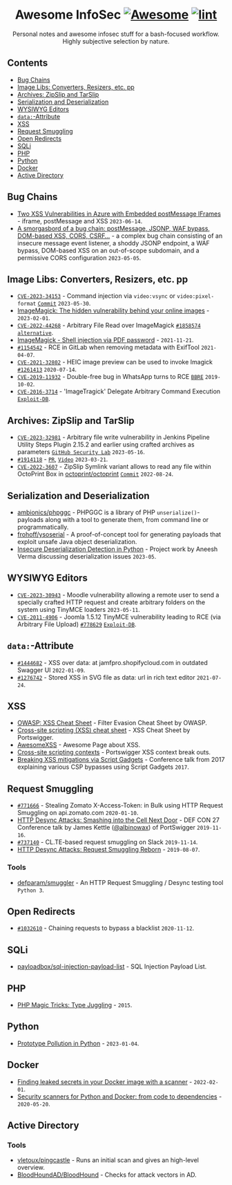 <div align="center">

<!-- title -->

<!--lint ignore no-dead-urls-->

# Awesome InfoSec [![Awesome](https://awesome.re/badge.svg)](https://awesome.re) [![lint](https://github.com/spekulatius/awesome-infosec/actions/workflows/lint.yaml/badge.svg)](https://github.com/spekulatius/awesome-infosec/actions/workflows/lint.yaml)

<!-- subtitle -->

Personal notes and awesome infosec stuff for a bash-focused workflow. Highly subjective selection by nature.

<!-- image -->

<!--
<a href="" target="_blank" rel="noopener noreferrer">
  <img src="" />
</a>
-->

<!-- description -->

</div>

<!-- TOC -->

## Contents

- [Bug Chains](#bug-chains)
- [Image Libs: Converters, Resizers, etc. pp](#image-libs-converters-resizers-etc-pp)
- [Archives: ZipSlip and TarSlip](#archives-zipslip-and-tarslip)
- [Serialization and Deserialization](#serialization-and-deserialization)
- [WYSIWYG Editors](#wysiwyg-editors)
- [`data:`-Attribute](#data-attribute)
- [XSS](#xss)
- [Request Smuggling](#request-smuggling)
- [Open Redirects](#open-redirects)
- [SQLi](#sqli)
- [PHP](#php)
- [Python](#python)
- [Docker](#docker)
- [Active Directory](#active-directory)

<!-- CONTENT -->

## Bug Chains

- [Two XSS Vulnerabilities in Azure with Embedded postMessage IFrames](https://orca.security/resources/blog/examining-two-xss-vulnerabilities-in-azure-services/) - iframe, postMessage and XSS `2023-06-14`.
- [A smorgasbord of a bug chain: postMessage, JSONP, WAF bypass, DOM-based XSS, CORS, CSRF…](https://jub0bs.com/posts/2023-05-05-smorgasbord-of-a-bug-chain/) - a complex bug chain consisting of an insecure message event listener, a shoddy JSONP endpoint, a WAF bypass, DOM-based XSS on an out-of-scope subdomain, and a permissive CORS configuration `2023-05-05`.

## Image Libs: Converters, Resizers, etc. pp

- [`CVE-2023-34153`](https://nvd.nist.gov/vuln/detail/CVE-2023-34153) - Command injection via `video:vsync` or `video:pixel-format` [`Commit`](https://github.com/ImageMagick/ImageMagick/issues/6338) `2023-05-30`.
- [ImageMagick: The hidden vulnerability behind your online images](https://www.metabaseq.com/imagemagick-zero-days/) - `2023-02-01`.
- [`CVE-2022-44268`](https://github.com/duc-nt/CVE-2022-44268-ImageMagick-Arbitrary-File-Read-PoC) - Arbitrary File Read over ImageMagick [`#1858574`](https://hackerone.com/reports/1858574) [`alternative`](https://github.com/voidz0r/CVE-2022-44268).
- [ImageMagick - Shell injection via PDF password](https://insert-script.blogspot.com/2020/11/imagemagick-shell-injection-via-pdf.html) - `2021-11-21`.
- [`#1154542`](https://hackerone.com/reports/1154542) - RCE in GitLab when removing metadata with ExifTool `2021-04-07`.
- [`CVE-2021-32802`](https://nvd.nist.gov/vuln/detail/CVE-2021-32802) - HEIC image preview can be used to invoke Imagick [`#1261413`](https://hackerone.com/reports/1261413) `2020-07-14`.
- [`CVE-2019-11932`](https://awakened1712.github.io/hacking/hacking-whatsapp-gif-rce/) - Double-free bug in WhatsApp turns to RCE [`BBRE`](https://www.youtube.com/watch?v=lplExF6djQ4) `2019-10-02`.
- [`CVE-2016-3714`](https://nvd.nist.gov/vuln/detail/CVE-2016-3714) - 'ImageTragick' Delegate Arbitrary Command Execution [`Exploit-DB`](https://www.exploit-db.com/exploits/39791).

## Archives: ZipSlip and TarSlip

- [`CVE-2023-32981`](https://nvd.nist.gov/vuln/detail/CVE-2023-32981) - Arbitrary file write vulnerability in Jenkins Pipeline Utility Steps Plugin 2.15.2 and earlier using crafted archives as parameters [`GitHub Security Lab`](https://securitylab.github.com/advisories/GHSL-2023-058_GHSL-2023-059_Pipeline_Utility_Steps_Plugin/) `2023-05-16`.
- [`#1914118`](https://hackerone.com/reports/1914118) - [`PR`](https://github.com/github/securitylab/issues/728), [`Video`](https://www.youtube.com/watch?v=F95U912u7OQ) `2023-03-21`.
- [`CVE-2022-3607`](https://huntr.dev/bounties/2d1db3c9-93e8-4902-a55b-5ea53c22aa11/) - ZipSlip Symlink variant allows to read any file within OctoPrint Box in [octoprint/octoprint](https://github.com/OctoPrint/OctoPrint) [`Commit`](https://github.com/octoprint/octoprint/commit/3cca3a43f3d085e9bbe5a5840c8255bb1b5d052e) `2022-08-24`.

## Serialization and Deserialization

- [ambionics/phpggc](https://github.com/ambionics/phpggc) - PHPGGC is a library of PHP `unserialize()`-payloads along with a tool to generate them, from command line or programmatically.
- [frohoff/ysoserial](https://github.com/frohoff/ysoserial) - A proof-of-concept tool for generating payloads that exploit unsafe Java object deserialization.
- [Insecure Deserialization Detection in Python](https://scholarworks.sjsu.edu/etd_projects/1270?utm_source=scholarworks.sjsu.edu%2Fetd_projects%2F1270) - Project work by Aneesh Verma discussing deserialization issues `2023-05`.  

## WYSIWYG Editors

- [`CVE-2023-30943`](https://nvd.nist.gov/vuln/detail/CVE-2023-30943) - Moodle vulnerability allowing a remote user to send a specially crafted HTTP request and create arbitrary folders on the system using TinyMCE loaders `2023-05-11`.
- [`CVE-2011-4906`](https://nvd.nist.gov/vuln/detail/CVE-2011-4906) - Joomla 1.5.12 TinyMCE vulnerability leading to RCE (via Arbitrary File Upload) [`#778629`](https://hackerone.com/reports/778629) [`Exploit-DB`](https://www.exploit-db.com/exploits/10183).

## `data:`-Attribute

- [`#1444682`](https://hackerone.com/reports/1444682) - XSS over data: at jamfpro.shopifycloud.com in outdated Swagger UI `2022-01-09`.
- [`#1276742`](https://hackerone.com/reports/1276742) - Stored XSS in SVG file as data: url in rich text editor `2021-07-24`.

## XSS

- [OWASP: XSS Cheat Sheet](https://cheatsheetseries.owasp.org/cheatsheets/XSS_Filter_Evasion_Cheat_Sheet.html) - Filter Evasion Cheat Sheet by OWASP.
- [Cross-site scripting (XSS) cheat sheet](https://portswigger.net/web-security/cross-site-scripting/cheat-sheet) - XSS Cheat Sheet by Portswigger.
- [AwesomeXSS](https://github.com/s0md3v/AwesomeXSS) - Awesome Page about XSS.
- [Cross-site scripting contexts](https://portswigger.net/web-security/cross-site-scripting/contexts) - Portswigger XSS context break outs.
- [Breaking XSS mitigations via Script Gadgets](https://www.blackhat.com/docs/us-17/thursday/us-17-Lekies-Dont-Trust-The-DOM-Bypassing-XSS-Mitigations-Via-Script-Gadgets.pdf) - Conference talk from 2017 explaining various CSP bypasses using Script Gadgets `2017`.

## Request Smuggling

- [`#771666`](https://hackerone.com/reports/771666) - Stealing Zomato X-Access-Token: in Bulk using HTTP Request Smuggling on api.zomato.com `2020-01-10`.
- [HTTP Desync Attacks: Smashing into the Cell Next Door](https://www.youtube.com/watch?v=w-eJM2Pc0KI) - DEF CON 27 Conference talk by James Kettle ([@albinowax](https://twitter.com/albinowax)) of PortSwigger `2019-11-16`.
- [`#737140`](https://hackerone.com/reports/737140) - CL.TE-based request smuggling on Slack `2019-11-14`.
- [HTTP Desync Attacks: Request Smuggling Reborn](https://portswigger.net/research/http-desync-attacks-request-smuggling-reborn) - `2019-08-07`.

### Tools

- [defparam/smuggler](https://github.com/defparam/smuggler) - An HTTP Request Smuggling / Desync testing tool `Python 3`.

## Open Redirects

- [`#1032610`](https://hackerone.com/reports/1032610) - Chaining requests to bypass a blacklist `2020-11-12`.

## SQLi

- [payloadbox/sql-injection-payload-list](https://github.com/payloadbox/sql-injection-payload-list) - SQL Injection Payload List.

## PHP

- [PHP Magic Tricks: Type Juggling](https://owasp.org/www-pdf-archive/PHPMagicTricks-TypeJuggling.pdf) - `2015`.

## Python

- [Prototype Pollution in Python](https://blog.abdulrah33m.com/prototype-pollution-in-python/) - `2023-01-04`.

## Docker

- [Finding leaked secrets in your Docker image with a scanner](https://pythonspeed.com/articles/docker-secret-scanner/) - `2022-02-01`.
- [Security scanners for Python and Docker: from code to dependencies](https://pythonspeed.com/articles/docker-python-security-scan/) - `2020-05-20`.

## Active Directory

### Tools

- [vletoux/pingcastle](https://github.com/vletoux/pingcastle) - Runs an initial scan and gives an high-level overview.
- [BloodHoundAD/BloodHound](https://github.com/BloodHoundAD/BloodHound) - Checks for attack vectors in AD.

<!-- END CONTENT -->
